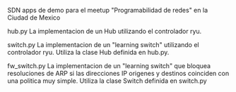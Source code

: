 SDN apps de demo para el meetup "Programabilidad de redes" en la Ciudad de Mexico

hub.py
La implementacion de un Hub utilizando el controlador ryu.

switch.py
La implementacion de un "learning switch" utilizando el controlador ryu. 
Utiliza la clase Hub definida en hub.py.

fw_switch.py
La implementacion de un "learning switch" que bloquea resoluciones de ARP si 
las direcciones IP origenes y destinos coinciden con una politica muy simple. 
Utiliza la clase Switch definida en switch.py
